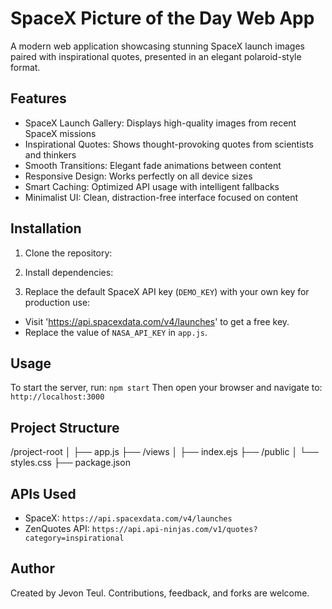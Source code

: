 # SpaceX Picture of the Day Web App

A modern web application showcasing stunning SpaceX launch images paired with inspirational quotes, presented in an elegant polaroid-style format.

## Features
- SpaceX Launch Gallery: Displays high-quality images from recent SpaceX missions
- Inspirational Quotes: Shows thought-provoking quotes from scientists and thinkers
- Smooth Transitions: Elegant fade animations between content
- Responsive Design: Works perfectly on all device sizes
- Smart Caching: Optimized API usage with intelligent fallbacks
- Minimalist UI: Clean, distraction-free interface focused on content

## Installation

1. Clone the repository:

2. Install dependencies:

3. Replace the default SpaceX API key (`DEMO_KEY`) with your own key for production use:

- Visit 'https://api.spacexdata.com/v4/launches' to get a free key.
- Replace the value of `NASA_API_KEY` in `app.js`.

## Usage
To start the server, run: `npm start`
Then open your browser and navigate to: `http://localhost:3000`

## Project Structure
/project-root
│
├── app.js
├── /views
│   ├── index.ejs
├── /public
│   └── styles.css
├── package.json


## APIs Used
- SpaceX: `https://api.spacexdata.com/v4/launches`
- ZenQuotes API: `https://api.api-ninjas.com/v1/quotes?category=inspirational`

## Author
Created by Jevon Teul. Contributions, feedback, and forks are welcome.


